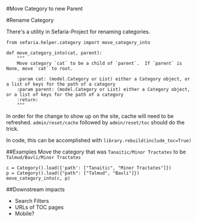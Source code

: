 #Move Category to new Parent

#Rename Category

There's a utility in Sefaria-Project for renaming categories.
```
from sefaria.helper.category import move_category_into
```

```
def move_category_into(cat, parent):
    """
    Move category `cat` to be a child of `parent`.  If `parent` is None, move `cat` to root.

    :param cat: (model.Category or List) either a Category object, or a list of keys for the path of a category
    :param parent: (model.Category or List) either a Category object, or a list of keys for the path of a category
    :return:    
    """
```
In order for the change to show up on the site, cache will need to be refreshed.  `admin/reset/cache` followed by `admin/reset/toc` should do the trick.

In code, this can be accomplished with `library.rebuild(include_toc=True)`


##Examples
Move the category that was `Tanaitic/Minor Tractates` to be `Talmud/Bavli/Minor Tractates`
```
c = Category().load({'path': ["Tanaitic", "Minor Tractates"]})
p = Category().load({"path": ["Talmud", "Bavli"]})
move_category_into(c, p)
``` 

##Downstream impacts

* Search Filters
* URLs of TOC pages
* Mobile? 
